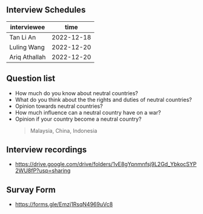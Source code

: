 ## Interview Schedules

| interviewee   | time       |
| ------------- | ---------- |
| Tan Li An     | 2022-12-18 |
| Luling Wang   | 2022-12-20 |
| Ariq Athallah | 2022-12-20 |




## Question list

- How much do you know about neutral countries?
- What do you think about the the rights and duties of neutral countries?
- Opinion towards neutral countries?
- How much influence can a neutral country have on a war?
- Opinion if your country become a neutral country?
  > Malaysia, China, Indonesia




## Interview recordings

- https://drive.google.com/drive/folders/1vE8gYpnmnfsj9L2Gd_YbkocSYP2WU8fP?usp=sharing



## Survay Form

- https://forms.gle/Emzj1RsqN4969uVc8

